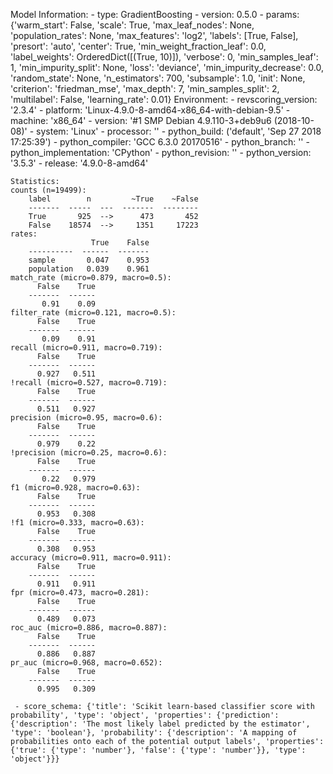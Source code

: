 Model Information:
	 - type: GradientBoosting
	 - version: 0.5.0
	 - params: {'warm_start': False, 'scale': True, 'max_leaf_nodes': None, 'population_rates': None, 'max_features': 'log2', 'labels': [True, False], 'presort': 'auto', 'center': True, 'min_weight_fraction_leaf': 0.0, 'label_weights': OrderedDict([(True, 10)]), 'verbose': 0, 'min_samples_leaf': 1, 'min_impurity_split': None, 'loss': 'deviance', 'min_impurity_decrease': 0.0, 'random_state': None, 'n_estimators': 700, 'subsample': 1.0, 'init': None, 'criterion': 'friedman_mse', 'max_depth': 7, 'min_samples_split': 2, 'multilabel': False, 'learning_rate': 0.01}
	Environment:
	 - revscoring_version: '2.3.4'
	 - platform: 'Linux-4.9.0-8-amd64-x86_64-with-debian-9.5'
	 - machine: 'x86_64'
	 - version: '#1 SMP Debian 4.9.110-3+deb9u6 (2018-10-08)'
	 - system: 'Linux'
	 - processor: ''
	 - python_build: ('default', 'Sep 27 2018 17:25:39')
	 - python_compiler: 'GCC 6.3.0 20170516'
	 - python_branch: ''
	 - python_implementation: 'CPython'
	 - python_revision: ''
	 - python_version: '3.5.3'
	 - release: '4.9.0-8-amd64'
	
	Statistics:
	counts (n=19499):
		label        n         ~True    ~False
		-------  -----  ---  -------  --------
		True       925  -->      473       452
		False    18574  -->     1351     17223
	rates:
		              True    False
		----------  ------  -------
		sample       0.047    0.953
		population   0.039    0.961
	match_rate (micro=0.879, macro=0.5):
		  False    True
		-------  ------
		   0.91    0.09
	filter_rate (micro=0.121, macro=0.5):
		  False    True
		-------  ------
		   0.09    0.91
	recall (micro=0.911, macro=0.719):
		  False    True
		-------  ------
		  0.927   0.511
	!recall (micro=0.527, macro=0.719):
		  False    True
		-------  ------
		  0.511   0.927
	precision (micro=0.95, macro=0.6):
		  False    True
		-------  ------
		  0.979    0.22
	!precision (micro=0.25, macro=0.6):
		  False    True
		-------  ------
		   0.22   0.979
	f1 (micro=0.928, macro=0.63):
		  False    True
		-------  ------
		  0.953   0.308
	!f1 (micro=0.333, macro=0.63):
		  False    True
		-------  ------
		  0.308   0.953
	accuracy (micro=0.911, macro=0.911):
		  False    True
		-------  ------
		  0.911   0.911
	fpr (micro=0.473, macro=0.281):
		  False    True
		-------  ------
		  0.489   0.073
	roc_auc (micro=0.886, macro=0.887):
		  False    True
		-------  ------
		  0.886   0.887
	pr_auc (micro=0.968, macro=0.652):
		  False    True
		-------  ------
		  0.995   0.309
	
	 - score_schema: {'title': 'Scikit learn-based classifier score with probability', 'type': 'object', 'properties': {'prediction': {'description': 'The most likely label predicted by the estimator', 'type': 'boolean'}, 'probability': {'description': 'A mapping of probabilities onto each of the potential output labels', 'properties': {'true': {'type': 'number'}, 'false': {'type': 'number'}}, 'type': 'object'}}}

